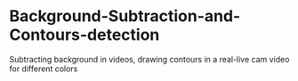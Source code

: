 # Background-Subtraction-and-Contours-detection
Subtracting background in videos, drawing contours in a real-live cam video for different colors 
